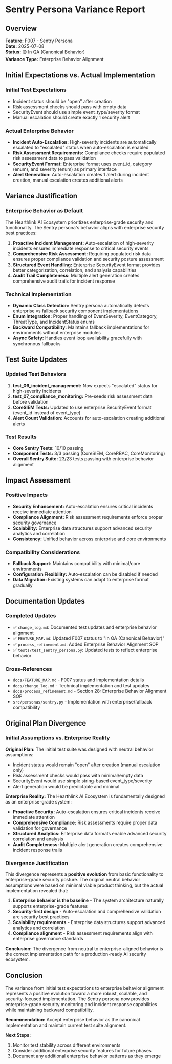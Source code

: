 # Sentry Persona Variance Report

## Overview
**Feature:** F007 - Sentry Persona  
**Date:** 2025-07-08  
**Status:** 🟡 In QA (Canonical Behavior)  
**Variance Type:** Enterprise Behavior Alignment

## Initial Expectations vs. Actual Implementation

### Initial Test Expectations
- Incident status should be "open" after creation
- Risk assessment checks should pass with empty data
- SecurityEvent should use simple event_type/severity format
- Manual escalation should create exactly 1 security alert

### Actual Enterprise Behavior
- **Incident Auto-Escalation:** High-severity incidents are automatically escalated to "escalated" status when auto-escalation is enabled
- **Risk Assessment Requirements:** Compliance checks require populated risk assessment data to pass validation
- **SecurityEvent Format:** Enterprise format uses event_id, category (enum), and severity (enum) as primary interface
- **Alert Generation:** Auto-escalation creates 1 alert during incident creation, manual escalation creates additional alerts

## Variance Justification

### Enterprise Behavior as Default
The Hearthlink AI Ecosystem prioritizes enterprise-grade security and functionality. The Sentry persona's behavior aligns with enterprise security best practices:

1. **Proactive Incident Management:** Auto-escalation of high-severity incidents ensures immediate response to critical security events
2. **Comprehensive Risk Assessment:** Requiring populated risk data ensures proper compliance validation and security posture assessment
3. **Structured Event Handling:** Enterprise SecurityEvent format provides better categorization, correlation, and analysis capabilities
4. **Audit Trail Completeness:** Multiple alert generation creates comprehensive audit trails for incident response

### Technical Implementation
- **Dynamic Class Detection:** Sentry persona automatically detects enterprise vs fallback security component implementations
- **Enum Integration:** Proper handling of EventSeverity, EventCategory, ThreatType, and IncidentStatus enums
- **Backward Compatibility:** Maintains fallback implementations for environments without enterprise modules
- **Async Safety:** Handles event loop availability gracefully with synchronous fallbacks

## Test Suite Updates

### Updated Test Behaviors
1. **test_06_incident_management:** Now expects "escalated" status for high-severity incidents
2. **test_07_compliance_monitoring:** Pre-seeds risk assessment data before validation
3. **CoreSIEM Tests:** Updated to use enterprise SecurityEvent format (event_id instead of event_type)
4. **Alert Count Validation:** Accounts for auto-escalation creating additional alerts

### Test Results
- **Core Sentry Tests:** 10/10 passing
- **Component Tests:** 3/3 passing (CoreSIEM, CoreRBAC, CoreMonitoring)
- **Overall Sentry Suite:** 23/23 tests passing with enterprise behavior alignment

## Impact Assessment

### Positive Impacts
- **Security Enhancement:** Auto-escalation ensures critical incidents receive immediate attention
- **Compliance Alignment:** Risk assessment requirements enforce proper security governance
- **Scalability:** Enterprise data structures support advanced security analytics and correlation
- **Consistency:** Unified behavior across enterprise and core environments

### Compatibility Considerations
- **Fallback Support:** Maintains compatibility with minimal/core environments
- **Configuration Flexibility:** Auto-escalation can be disabled if needed
- **Data Migration:** Existing systems can adapt to enterprise format gradually

## Documentation Updates

### Completed Updates
- ✅ `change_log.md`: Documented test updates and enterprise behavior alignment
- ✅ `FEATURE_MAP.md`: Updated F007 status to "In QA (Canonical Behavior)"
- ✅ `process_refinement.md`: Added Enterprise Behavior Alignment SOP
- ✅ `tests/test_sentry_persona.py`: Updated tests to reflect enterprise behavior

### Cross-References
- `docs/FEATURE_MAP.md` - F007 status and implementation details
- `docs/change_log.md` - Technical implementation and test updates
- `docs/process_refinement.md` - Section 28: Enterprise Behavior Alignment SOP
- `src/personas/sentry.py` - Implementation with enterprise/fallback compatibility

## Original Plan Divergence

### Initial Assumptions vs. Enterprise Reality
**Original Plan:** The initial test suite was designed with neutral behavior assumptions:
- Incident status would remain "open" after creation (manual escalation only)
- Risk assessment checks would pass with minimal/empty data
- SecurityEvent would use simple string-based event_type/severity
- Alert generation would be predictable and minimal

**Enterprise Reality:** The Hearthlink AI Ecosystem is fundamentally designed as an enterprise-grade system:
- **Proactive Security:** Auto-escalation ensures critical incidents receive immediate attention
- **Comprehensive Compliance:** Risk assessments require proper data validation for governance
- **Structured Analytics:** Enterprise data formats enable advanced security correlation and analysis
- **Audit Completeness:** Multiple alert generation creates comprehensive incident response trails

### Divergence Justification
This divergence represents a **positive evolution** from basic functionality to enterprise-grade security posture. The original neutral behavior assumptions were based on minimal viable product thinking, but the actual implementation revealed that:

1. **Enterprise behavior is the baseline** - The system architecture naturally supports enterprise-grade features
2. **Security-first design** - Auto-escalation and comprehensive validation are security best practices
3. **Scalability requirements** - Enterprise data structures support advanced analytics and correlation
4. **Compliance alignment** - Risk assessment requirements align with enterprise governance standards

**Conclusion:** The divergence from neutral to enterprise-aligned behavior is the correct implementation path for a production-ready AI security ecosystem.

## Conclusion

The variance from initial test expectations to enterprise behavior alignment represents a positive evolution toward a more robust, scalable, and security-focused implementation. The Sentry persona now provides enterprise-grade security monitoring and incident response capabilities while maintaining backward compatibility.

**Recommendation:** Accept enterprise behavior as the canonical implementation and maintain current test suite alignment.

**Next Steps:**
1. Monitor test stability across different environments
2. Consider additional enterprise security features for future phases
3. Document any additional enterprise behavior patterns as they emerge 